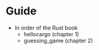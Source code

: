# Guide

 - In order of the Rust book
     - hellocargo (chapter 1)
     - guessing_game (chapter 2)